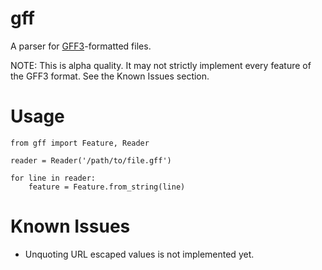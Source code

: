 # gff

A parser for [GFF3](http://www.sequenceontology.org/gff3.shtml)-formatted files.

NOTE: This is alpha quality.  It may not strictly implement every feature of the GFF3 format.  See the Known Issues section.

# Usage

    from gff import Feature, Reader

    reader = Reader('/path/to/file.gff')

    for line in reader:
        feature = Feature.from_string(line)

# Known Issues

* Unquoting URL escaped values is not implemented yet.
